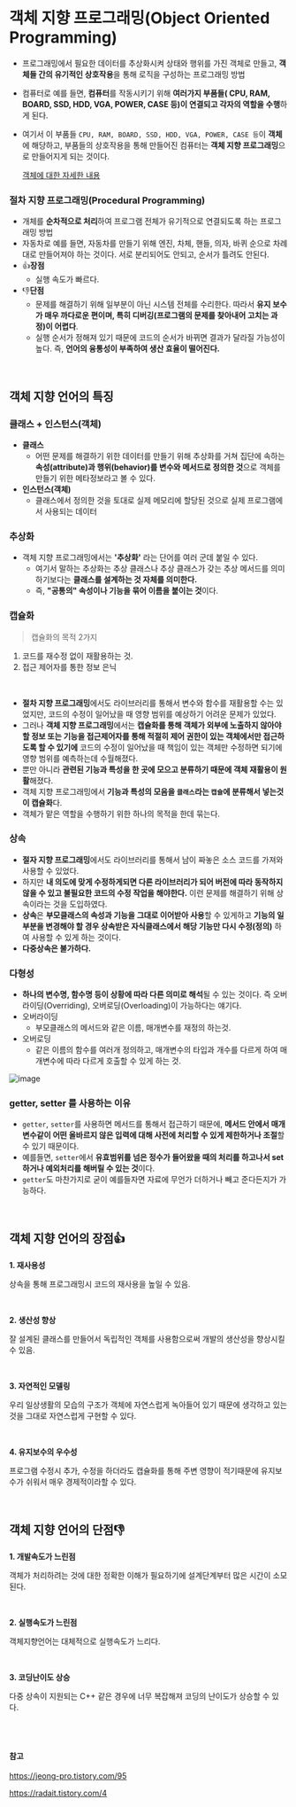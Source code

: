 # 객체 지향 프로그래밍(Object Oriented Programming)
- 프로그래밍에서 필요한 데이터를 추상화시켜 상태와 행위를 가진 객체로 만들고, **객체들 간의 유기적인 상호작용**을 통해 로직을 구성하는 프로그래밍 방법
- 컴퓨터로 예를 들면, **컴퓨터**를 작동시키기 위해 **여러가지 부품들( CPU, RAM, BOARD, SSD, HDD, VGA, POWER, CASE 등)이 연결되고 각자의 역할을 수행**하게 된다.
- 여기서 이 부품들 ```CPU, RAM, BOARD, SSD, HDD, VGA, POWER, CASE 등```이 **객체**에 해당하고, 부품들의 상호작용을 통해 만들어진 컴퓨터는 **객체 지향 프로그래밍**으로 만들어지게 되는 것이다.

   [객체에 대한 자세한 내용](객체.md)


### 절차 지향 프로그래밍(Procedural Programming)
- 개체를 **순차적으로 처리**하여 프로그램 전체가 유기적으로 연결되도록 하는 프로그래밍 방법
- 자동차로 예를 들면, 자동차를 만들기 위해 엔진, 차체, 핸들, 의자, 바퀴 순으로 차례대로 만들어져야 하는 것이다. 서로 분리되어도 안되고, 순서가 틀려도 안된다.
- 👍**장점**
  - 실행 속도가 빠르다.
- 👎**단점**
  - 문제를 해결하기 위해 일부분이 아닌 시스템 전체를 수리한다. 따라서 **유지 보수가 매우 까다로운 편이며, 특히 디버깅(프로그램의 문제를 찾아내어 고치는 과정)이 어렵다**.
  - 실행 순서가 정해져 있기 때문에 코드의 순서가 바뀌면 결과가 달라질 가능성이 높다. 즉, **언어의 융통성이 부족하여 생산 효율이 떨어진다.**

<br>

## 객체 지향 언어의 특징

### 클래스 + 인스턴스(객체)
- **클래스** 
  - 어떤 문제를 해결하기 위한 데이터를 만들기 위해 추상화를 거쳐 집단에 속하는 **속성(attribute)과 행위(behavior)를 변수와 메서드로 정의한 것**으로 객체를 만들기 위한 메타정보라고 볼 수 있다.
- **인스턴스(객체)**
  - 클래스에서 정의한 것을 토대로 실제 메모리에 할당된 것으로 실제 프로그램에서 사용되는 데이터

### 추상화
- 객체 지향 프로그래밍에서는 **'추상화'** 라는 단어를 여러 군데 붙일 수 있다.
  - 여기서 말하는 추상화는 추상 클래스나 추상 클래스가 갖는 추상 메서드를 의미하기보다는 **클래스를 설계하는 것 자체를 의미한다.** 
  - 즉, **"공통의" 속성이나 기능을 묶어 이름을 붙이는 것**이다.

### 캡슐화
> 캡슐화의 목적 2가지
1. 코드를 재수정 없이 재활용하는 것.
2. 접근 제어자를 통한 정보 은닉

<br>

- **절차 지향 프로그래밍**에서도 라이브러리를 통해서 변수와 함수를 재활용할 수는 있었지만, 코드의 수정이 일어났을 때 영향 범위를 예상하기 어려운 문제가 있었다.
- 그러나 **객체 지향 프로그래밍**에서는 **캡슐화를 통해 객체가 외부에 노출하지 않아야할 정보 또는 기능을 접근제어자를 통해 적절히 제어 권한이 있는 객체에서만 접근하도록 할 수 있기에** 코드의 수정이 일어났을 때 책임이 있는 객체만 수정하면 되기에 영향 범위를 예측하는데 수월해졌다.
- 뿐만 아니라 **관련된 기능과 특성을 한 곳에 모으고 분류하기 때문에 객체 재활용이 원활**해졌다. 
- 객체 지향 프로그래밍에서 **기능과 특성의 모음을 ```클래스```라는 ```캡슐```에 분류해서 넣는것이 캡슐화**다.
- 객체가 맡은 역할을 수행하기 위한 하나의 목적을 한데 묶는다.

### 상속
- **절자 지향 프로그래밍**에서도 라이브러리를 통해서 남이 짜놓은 소스 코드를 가져와 사용할 수 있었다.
- 하지만 **내 의도에 맞게 수정하게되면 다른 라이브러리가 되어 버전에 따라 동작하지 않을 수 있고 불필요한 코드의 수정 작업을 해야한다.** 이런 문제를 해결하기 위해 상속이라는 것을 도입하였다.
- **상속**은 **부모클래스의 속성과 기능을 그대로 이어받아 사용**할 수 있게하고 **기능의 일부분을 변경해야 할 경우 상속받은 자식클래스에서 해당 기능만 다시 수정(정의)** 하여 사용할 수 있게 하는 것이다.
- **다중상속은 불가하다.**

### 다형성

- **하나의 변수명, 함수명 등이 상황에 따라 다른 의미로 해석**될 수 있는 것이다. 즉 오버라이딩(Overriding), 오버로딩(Overloading)이 가능하다는 얘기다.
- 오버라이딩
  - 부모클래스의 메서드와 같은 이름, 매개변수를 재정의 하는것.
- 오버로딩
  - 같은 이름의 함수를 여러개 정의하고, 매개변수의 타입과 개수를 다르게 하여 매개변수에 따라 다르게 호출할 수 있게 하는 것.

![image]()

###  getter, setter 를 사용하는 이유
- ```getter```, ```setter```를 사용하면 메서드를 통해서 접근하기 때문에, **메서드 안에서 매개변수같이 어떤 올바르지 않은 입력에 대해 사전에 처리할 수 있게 제한하거나 조절**할 수 있기 때문이다.
- 예를들면, ```setter```에서 **유효범위를 넘은 정수가 들어왔을 때의 처리를 하고나서 set하거나 예외처리를 해버릴 수 있는 것**이다.
- ```getter```도 마찬가지로 굳이 예를들자면 자료에 무언가 더하거나 빼고 준다든지가 가능하다.


<br>

## 객체 지향 언어의 장점👍
**1. 재사용성**

   상속을 통해 프로그래밍시 코드의 재사용을 높일 수 있음.
   
<br>

**2. 생산성 향상**

   잘 설계된 클래스를 만들어서 독립적인 객체를 사용함으로써 개발의 생산성을 향상시킬 수 있음.

<br>

**3. 자연적인 모델링**

   우리 일상생활의 모습의 구조가 객체에 자연스럽게 녹아들어 있기 때문에 생각하고 있는 것을 그대로 자연스럽게 구현할 수 있다.

<br>

**4. 유지보수의 우수성**

   프로그램 수정시 추가, 수정을 하더라도 캡슐화를 통해 주변 영향이 적기때문에 유지보수가 쉬워서 매우 경제적이라할 수 있다.

<br>

## 객체 지향 언어의 단점👎

**1. 개발속도가 느린점**

   객체가 처리하려는 것에 대한 정확한 이해가 필요하기에 설계단계부터 많은 시간이 소모 된다.

<br>

**2. 실행속도가 느린점**

   객체지향언어는 대체적으로 실행속도가 느리다.
   
<br>   
   
**3. 코딩난이도 상승**

   다중 상속이 지원되는 C++ 같은 경우에 너무 복잡해져 코딩의 난이도가 상승할 수 있다.
   
   
   
<br>
<br>

#### 참고
https://jeong-pro.tistory.com/95

https://radait.tistory.com/4
   
